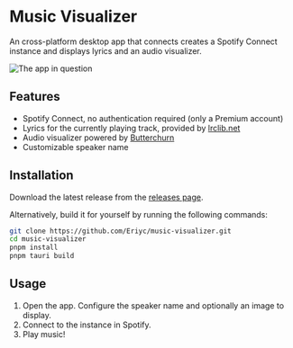 # Music Visualizer

An cross-platform desktop app that connects creates a Spotify Connect instance and displays lyrics and an audio visualizer.

![The app in question](/assets/visualizer.png)

## Features

- Spotify Connect, no authentication required (only a Premium account)
- Lyrics for the currently playing track, provided by [lrclib.net](https://lrclib.net/)
- Audio visualizer powered by [Butterchurn](https://butterchurnviz.com/)
- Customizable speaker name

## Installation

Download the latest release from the [releases page](https://github.com/Eriyc/music-visualizer/releases/latest).

Alternatively, build it for yourself by running the following commands:

```bash
git clone https://github.com/Eriyc/music-visualizer.git
cd music-visualizer
pnpm install
pnpm tauri build
```

## Usage

1. Open the app. Configure the speaker name and optionally an image to display.
2. Connect to the instance in Spotify.
3. Play music!
